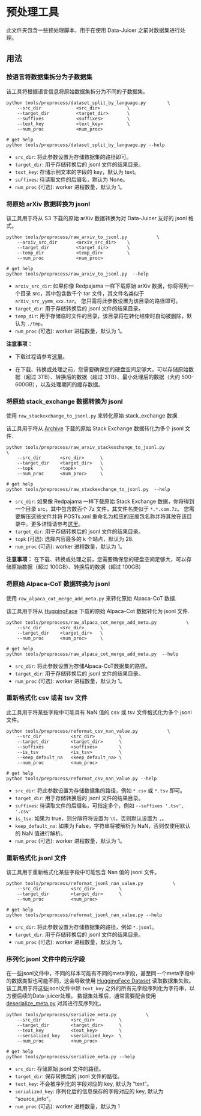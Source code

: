 # 预处理工具

此文件夹包含一些预处理脚本，用于在使用 Data-Juicer 之前对数据集进行处理。

## 用法

### 按语言将数据集拆分为子数据集

该工具将根据语言信息将原始数据集拆分为不同的子数据集。

```shell
python tools/preprocess/dataset_split_by_language.py        \
    --src_dir             <src_dir>          \
    --target_dir          <target_dir>       \
    --suffixes            <suffixes>         \
    --text_key            <text_key>         \
    --num_proc            <num_proc>

# get help
python tools/preprocess/dataset_split_by_language.py --help
```

- `src_dir`: 将此参数设置为存储数据集的路径即可。
- `target_dir`: 用于存储转换后的 jsonl 文件的结果目录。
- `text_key`: 存储示例文本的字段的 key，默认为 text。
- `suffixes`: 待读取文件的后缀名，默认为 None。
- `num_proc` (可选): worker 进程数量，默认为 1。

### 将原始 arXiv 数据转换为 jsonl

该工具用于将从 S3 下载的原始 arXiv 数据转换为对 Data-Juicer 友好的 jsonl 格式。

```shell
python tools/preprocess/raw_arxiv_to_jsonl.py           \
    --arxiv_src_dir       <arxiv_src_dir>    \
    --target_dir          <target_dir>       \
    --temp_dir            <temp_dir>         \
    --num_proc            <num_proc>

# get help
python tools/preprocess/raw_arxiv_to_jsonl.py  --help
```

- `arxiv_src_dir`: 如果你像 Redpajama 一样下载原始 arXiv 数据，你将得到一个目录 src，其中包含数千个 tar 文件，其文件名类似于 `arXiv_src_yymm_xxx.tar`。 您只需将此参数设置为该目录的路径即可。
- `target_dir`: 用于存储转换后的 jsonl 文件的结果目录。
- `temp_dir`: 用于存储临时文件的目录，该目录将在转化结束时自动被删除，默认为 `./tmp`。
- `num_proc` (可选): worker 进程数量，默认为 1。

**注意事项：**

* 下载过程请参考[这里](https://github.com/togethercomputer/RedPajama-Data/tree/main/data_prep/arxiv)。

* 在下载、转换或处理之前，您需要确保您的硬盘空间足够大，可以存储原始数据（超过 3TB）、转换后的数据（超过 3TB）、最小处理后的数据（大约 500-600GB），以及处理期间的缓存数据。

### 将原始 stack_exchange 数据转换为 jsonl

使用 `raw_stackexchange_to_jsonl.py` 来转化原始 stack_exchange 数据.

该工具用于将从 [Archive](https://archive.org/download/stackexchange) 下载的原始 Stack Exchange 数据转化为多个 jsonl 文件.

```shell
python tools/preprocess/raw_arxiv_stackexchange_to_jsonl.py           \
    --src_dir       <src_dir>      \
    --target_dir    <target_dir>   \
    --topk          <topk>         \
    --num_proc      <num_proc>     \

# get help
python tools/preprocess/raw_stackexchange_to_jsonl.py  --help
```

- `src_dir`: 如果像 Redpajama 一样下载原始 Stack Exchange 数据，你将得到一个目录 src，其中包含数百个 7z 文件，其文件名类似于 `*.*.com.7z`。 您需要解压这些文件并将 POSTs.xml 重命名为相应的压缩包名称并将其放在该目录中。更多详情请参考[这里](https://github.com/togethercomputer/RedPajama-Data/tree/main/data_prep/stack_exchange)。
- `target_dir`: 用于存储转换后的 jsonl 文件的结果目录。
- `topk` (可选): 选择内容最多的 k 个站点，默认为 28.
- `num_proc` (可选): worker 进程数量，默认为 1。

**注意事项：** 在下载、转换或处理之前，您需要确保您的硬盘空间足够大，可以存储原始数据（超过 100GB）、转换后的数据（超过 100GB）

### 将原始 Alpaca-CoT 数据转换为 jsonl

使用 `raw_alpaca_cot_merge_add_meta.py` 来转化原始 Alpaca-CoT 数据.

该工具用于将从 [HuggingFace]( https://huggingface.co/datasets/QingyiSi/Alpaca-CoT) 下载的原始 Alpaca-Cot 数据转化为 jsonl 文件.

```shell
python tools/preprocess/raw_alpaca_cot_merge_add_meta.py           \
    --src_dir       <src_dir>      \
    --target_dir    <target_dir>   \
    --num_proc      <num_proc>     \

# get help
python tools/preprocess/raw_alpaca_cot_merge_add_meta.py  --help
```

- `src_dir`: 将此参数设置为存储Alpaca-CoT数据集的路径。
- `target_dir`: 用于存储转换后的 jsonl 文件的结果目录。
- `num_proc` (可选): worker 进程数量，默认为 1。

### 重新格式化 csv 或者 tsv 文件

此工具用于将某些字段中可能具有 NaN 值的 csv 或 tsv 文件格式化为多个 jsonl 文件。

```shell
python tools/preprocess/reformat_csv_nan_value.py           \
    --src_dir           <src_dir>         \
    --target_dir        <target_dir>      \
    --suffixes          <suffixes>        \
    --is_tsv            <is_tsv>          \
    --keep_default_na   <keep_default_na> \
    --num_proc          <num_proc>

# get help
python tools/preprocess/reformat_csv_nan_value.py --help
```

- `src_dir`: 将此参数设置为存储数据集的路径，例如 `*.csv` 或 `*.tsv` 即可。
- `target_dir`: 用于存储转换后的 jsonl 文件的结果目录。
- `suffixes`: 待读取文件的后缀名，可指定多个，例如 `--suffixes '.tsv', '.csv'`
- `is_tsv`: 如果为 true，则分隔符将设置为 `\t`，否则默认设置为 `,`。
- `keep_default_na`: 如果为 False，字符串将被解析为 NaN，否则仅使用默认的 NaN 值进行解析。
- `num_proc` (可选): worker 进程数量，默认为 1。

### 重新格式化 jsonl 文件

该工具用于重新格式化某些字段中可能包含 Nan 值的 jsonl 文件。

```shell
python tools/preprocess/reformat_jsonl_nan_value.py           \
    --src_dir           <src_dir>         \
    --target_dir        <target_dir>      \
    --num_proc          <num_proc>

# get help
python tools/preprocess/reformat_jsonl_nan_value.py --help
```

- `src_dir`: 将此参数设置为存储数据集的路径，例如 `*.jsonl`。
- `target_dir`: 用于存储转换后的 jsonl 文件的结果目录。
- `num_proc` (可选): worker 进程数量，默认为 1。

### 序列化 jsonl 文件中的元字段

在一些jsonl文件中，不同的样本可能有不同的meta字段，甚至同一个meta字段中的数据类型也可能不同，这会导致使用 [HuggingFace Dataset](https://huggingface.co/docs/datasets/index) 读取数据集失败。 该工具用于将这些jsonl文件中除 `text_key` 之外的所有元字段序列化为字符串，以方便后续的Data-juicer处理。 数据集处理后，通常需要配合使用 [deserialize_meta.py](../postprocess/deserialize_meta.py) 对其进行反序列化。


```shell
python tools/preprocess/serialize_meta.py           \
    --src_dir           <src_dir>         \
    --target_dir        <target_dir>      \
    --text_key          <text_key>        \
    --serialized_key    <serialized_key>  \
    --num_proc          <num_proc>

# get help
python tools/preprocess/serialize_meta.py --help
```
- `src_dir`: 存储原始 jsonl 文件的路径。
- `target_dir`: 保存转换后的 jsonl 文件的路径。
- `text_key`: 不会被序列化的字段对应的 key, 默认为 “text”。
- `serialized_key`: 序列化后的信息保存的字段对应的 key, 默认为 “source_info”。
- `num_proc` (可选): worker 进程数量，默认为 1
